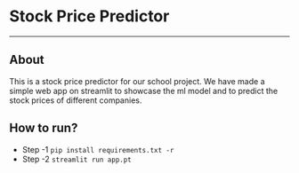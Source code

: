 
# Stock Price Predictor
------------------------------------------------------------------------------

## About
This is a stock price predictor for our school project. We have made a simple web app on streamlit to showcase the ml model and to predict the stock prices of different companies.

## How to run?
- Step -1
`
pip install requirements.txt -r
`
- Step -2
`
streamlit run app.pt
`